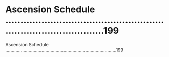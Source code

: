 # Ascension Schedule ......................................................................................199

Ascension Schedule ......................................................................................199